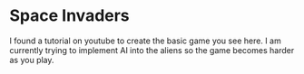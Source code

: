 # Space Invaders
I found a tutorial on youtube to create the basic game you see here. I am currently trying to implement AI into the aliens so the game becomes harder as you play. 